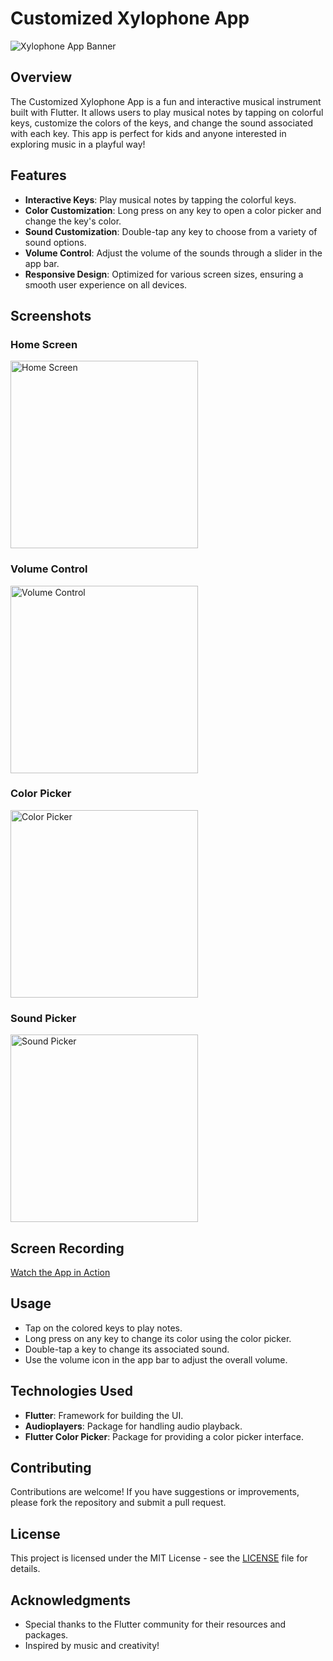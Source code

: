 # Customized Xylophone App

![Xylophone App Banner](path/to/your/banner/image.png)

## Overview

The Customized Xylophone App is a fun and interactive musical instrument built with Flutter. It allows users to play musical notes by tapping on colorful keys, customize the colors of the keys, and change the sound associated with each key. This app is perfect for kids and anyone interested in exploring music in a playful way!

## Features

- **Interactive Keys**: Play musical notes by tapping the colorful keys.
- **Color Customization**: Long press on any key to open a color picker and change the key's color.
- **Sound Customization**: Double-tap any key to choose from a variety of sound options.
- **Volume Control**: Adjust the volume of the sounds through a slider in the app bar.
- **Responsive Design**: Optimized for various screen sizes, ensuring a smooth user experience on all devices.

## Screenshots

### Home Screen
<img src="https://github.com/user-attachments/assets/54f38f7e-5fa3-44df-9f39-a519dd20c142" alt="Home Screen" width="300"/>

### Volume Control
<img src="https://github.com/user-attachments/assets/648b2cf7-dee6-49d7-a2af-3216bcb0153f" alt="Volume Control" width="300"/>

### Color Picker
<img src="https://github.com/user-attachments/assets/6483be99-90bc-4fc4-afa4-a102abde3e51" alt="Color Picker" width="300"/>

### Sound Picker
<img src="https://github.com/user-attachments/assets/7600b3be-b3c8-4a21-aad5-5491eb7e6c93" alt="Sound Picker" width="300"/>

## Screen Recording

[Watch the App in Action](https://github.com/user-attachments/assets/cd21ac35-c729-4824-a76a-6db87c3cd958)

## Usage

- Tap on the colored keys to play notes.
- Long press on any key to change its color using the color picker.
- Double-tap a key to change its associated sound.
- Use the volume icon in the app bar to adjust the overall volume.

## Technologies Used

- **Flutter**: Framework for building the UI.
- **Audioplayers**: Package for handling audio playback.
- **Flutter Color Picker**: Package for providing a color picker interface.

## Contributing

Contributions are welcome! If you have suggestions or improvements, please fork the repository and submit a pull request.

## License

This project is licensed under the MIT License - see the [LICENSE](LICENSE) file for details.

## Acknowledgments

- Special thanks to the Flutter community for their resources and packages.
- Inspired by music and creativity!
